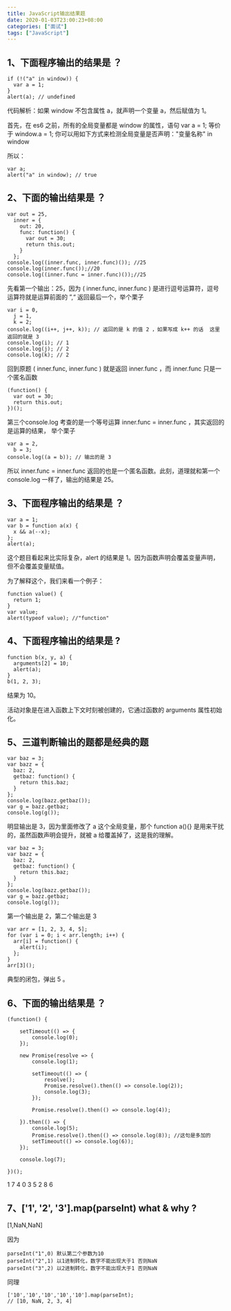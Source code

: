 ```yaml
---
title: JavaScript输出结果题
date: 2020-01-03T23:00:23+08:00
categories: ["面试"]
tags: ["JavaScript"]
---
```


## 1、下面程序输出的结果是 ？

```angular2
if (!("a" in window)) {
  var a = 1;
}
alert(a); // undefined
```

代码解析：如果 window 不包含属性 a，就声明一个变量 a，然后赋值为 1。

首先，在 es6 之前，所有的全局变量都是 window 的属性，语句 var a = 1; 等价于 window.a = 1; 你可以用如下方式来检测全局变量是否声明："变量名称" in window

所以：

```angular2
var a;
alert("a" in window); // true
```

## 2、下面的输出结果是 ？

```angular2
var out = 25,
  inner = {
    out: 20,
    func: function() {
      var out = 30;
      return this.out;
    }
  };
console.log((inner.func, inner.func)()); //25
console.log(inner.func());//20
console.log((inner.func = inner.func)());//25
```

先看第一个输出：25，因为 ( inner.func, inner.func ) 是进行逗号运算符，逗号运算符就是运算前面的 ”,“ 返回最后一个，举个栗子

```angular2
var i = 0,
  j = 1,
  k = 2;
console.log((i++, j++, k)); // 返回的是 k 的值 2 ，如果写成 k++ 的话  这里返回的就是 3
console.log(i); // 1
console.log(j); // 2
console.log(k); // 2
```

回到原题 ( inner.func, inner.func ) 就是返回 inner.func ，而 inner.func 只是一个匿名函数

```angular2
(function() {
  var out = 30;
  return this.out;
})();
```

第三个console.log 考查的是一个等号运算 inner.func = inner.func ，其实返回的是运算的结果， 举个栗子

```angular2
var a = 2,
  b = 3;
console.log((a = b)); // 输出的是 3
```

所以 inner.func = inner.func 返回的也是一个匿名函数。此刻，道理就和第一个 console.log 一样了，输出的结果是 25。


## 3、下面程序输出的结果是 ？

```angular2
var a = 1;
var b = function a(x) {
  x && a(--x);
};
alert(a);
```

这个题目看起来比实际复杂，alert 的结果是 1。因为函数声明会覆盖变量声明，但不会覆盖变量赋值。

为了解释这个，我们来看一个例子：

```angular2
function value() {
  return 1;
}
var value;
alert(typeof value); //"function"
```

## 4、下面程序输出的结果是 ?

```angular2
function b(x, y, a) {
  arguments[2] = 10;
  alert(a);
}
b(1, 2, 3);
```

结果为 10。

活动对象是在进入函数上下文时刻被创建的，它通过函数的 arguments 属性初始化。

## 5、三道判断输出的题都是经典的题

```angular2
var baz = 3;
var bazz = {
  baz: 2,
  getbaz: function() {
    return this.baz;
  }
};
console.log(bazz.getbaz());
var g = bazz.getbaz;
console.log(g());
```

明显输出是 3，因为里面修改了 a 这个全局变量，那个 function a(){} 是用来干扰的，虽然函数声明会提升，就被 a 给覆盖掉了，这是我的理解。

```angular2
var baz = 3;
var bazz = {
  baz: 2,
  getbaz: function() {
    return this.baz;
  }
};
console.log(bazz.getbaz());
var g = bazz.getbaz;
console.log(g());
```

第一个输出是 2，第二个输出是 3

```angular2
var arr = [1, 2, 3, 4, 5];
for (var i = 0; i < arr.length; i++) {
  arr[i] = function() {
    alert(i);
  };
}
arr[3]();
```

典型的闭包，弹出 5 。


## 6、下面的输出结果是 ？

```angular2
(function() {

    setTimeout(() => {
        console.log(0);
    });

    new Promise(resolve => {
        console.log(1);

        setTimeout(() => {
            resolve();
            Promise.resolve().then(() => console.log(2));
            console.log(3);
        });

        Promise.resolve().then(() => console.log(4));

    }).then(() => {
        console.log(5);
        Promise.resolve().then(() => console.log(8)); //这句是多加的
        setTimeout(() => console.log(6));
    });

    console.log(7);

})();
```

1 7 4 0 3 5 2 8 6

## 7、['1', '2', '3'].map(parseInt) what & why ?

[1,NaN,NaN]

因为

```angular2
parseInt("1",0) 默认第二个参数为10
parseInt("2",1) 以1进制转化，数字不能出现大于1 否则NaN 
parseInt("3",2) 以2进制转化，数字不能出现大于1 否则NaN
```

同理

```angular2
['10','10','10','10','10'].map(parseInt);
// [10, NaN, 2, 3, 4]
```
